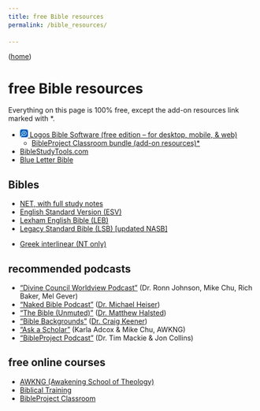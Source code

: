 ```yaml
---
title: free Bible resources
permalink: /bible_resources/

---
```


([home](/))

# free Bible resources

Everything on this page is 100% free, except the add-on resources link marked with \*.

- [![‹Logos›](./icons/logos.webp) Logos Bible Software (free edition – for desktop, mobile, & web)](https://www.logos.com/free-edition)
    - [BibleProject Classroom bundle (add-on resources)*](https://www.logos.com/classroom-bundle)
- [BibleStudyTools.com](https://www.biblestudytools.com)
- [Blue Letter Bible](https://www.blueletterbible.org)

## Bibles

- [NET, with full study notes](https://netbible.org)
- [English Standard Version (ESV)](https://www.esv.org)
- [Lexham English Bible (LEB)](https://biblia.com/books/leb)
- [Legacy Standard Bible (LSB) [updated NASB]](https://read.lsbible.org)

<!-- -->

- [Greek interlinear (NT only)](https://bible.xojocloud.net)

## recommended podcasts

- [“Divine Council Worldview Podcast”](https://sites.libsyn.com/513968/site) (Dr. Ronn Johnson, Mike Chu, Rich Baker, Mel Gever)
- [“Naked Bible Podcast”](https://nakedbiblepodcast.com) ([Dr. Michael Heiser](https://drmsh.com))
- [“The Bible (Unmuted)”](https://podcasters.spotify.com/pod/show/the-bible-unmuted) ([Dr. Matthew Halsted](https://matthewhalsted.com))
- [“Bible Backgrounds”](https://www.spreaker.com/podcast/bible-backgrounds--5432498) ([Dr. Craig Keener](https://craigkeener.com))
- [“Ask a Scholar”](https://awkng.com/podcast) (Karla Adcox & Mike Chu, AWKNG)
- [“BibleProject Podcast”](https://bibleproject.com/podcasts/the-bible-project-podcast) (Dr. Tim Mackie & Jon Collins)

## free online courses

- [AWKNG (Awakening School of Theology)](https://awkng.com/online-bible-study-courses)
- [Biblical Training](https://www.biblicaltraining.org)
- [BibleProject Classroom](https://bibleproject.com/classroom)
